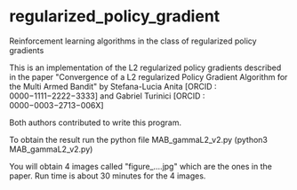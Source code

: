 # regularized_policy_gradient
Reinforcement learning algorithms in the class of regularized policy gradients

This is an implementation of the L2 regularized policy gradients described in the paper 
"Convergence of a L2 regularized Policy Gradient Algorithm for the Multi Armed Bandit"
by 
Stefana-Lucia Anita [ORCID : 0000−1111−2222−3333] 
and 
Gabriel Turinici [ORCID : 0000−0003−2713−006X]

Both authors contributed to write this program.

To obtain the result run the python file MAB_gammaL2_v2.py
(python3 MAB_gammaL2_v2.py)

You will obtain 4 images called "figure_....jpg" which are the ones in the paper. Run time is about 30 minutes for the 4 images.


